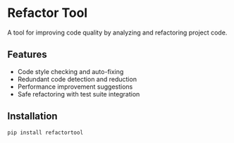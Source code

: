 # Refactor Tool

A tool for improving code quality by analyzing and refactoring project code.

## Features
- Code style checking and auto-fixing
- Redundant code detection and reduction
- Performance improvement suggestions
- Safe refactoring with test suite integration

## Installation
```bash
pip install refactortool
